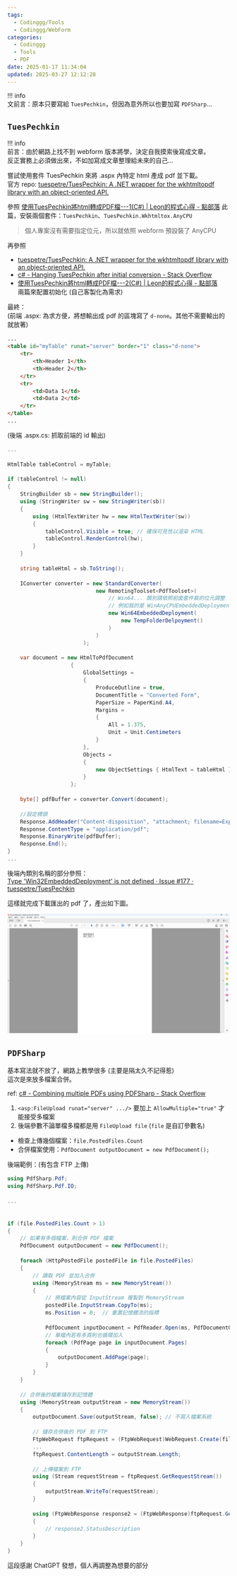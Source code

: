 ```yaml
---
tags:
  - Codinggg/Tools
  - Codinggg/WebForm
categories:
  - Codinggg
  - Tools
  - PDF
date: 2025-01-17 11:34:04
updated: 2025-03-27 12:12:28
---
```

!!! info  
	文前言：原本只要寫給 `TuesPechkin`，但因為意外所以也要加寫 `PDFSharp`...

<!-- more -->

## `TuesPechkin`

!!! info  
	前言：由於網路上找不到 webform 版本將學，決定自我摸索後寫成文章。  
	反正實務上必須做出來，不如加寫成文章整理給未來的自己...


嘗試使用套件 TuesPechkin 來將 .aspx 內特定 html 產成 pdf 並下載。  
官方 repo: [tuespetre/TuesPechkin: A .NET wrapper for the wkhtmltopdf library with an object-oriented API.](https://github.com/tuespetre/TuesPechkin)

參照 [使用TuesPechkin將html轉成PDF檔---1(C#) | Leon的程式心得 - 點部落](https://dotblogs.com.tw/Leon-Yang/2021/01/21/174529) 此篇，安裝兩個套件：`TuesPechkin`、`TuesPechkin.Wkhtmltox.AnyCPU`
> 個人專案沒有需要指定位元，所以就依照 webform 預設裝了 AnyCPU

再參照  
- [tuespetre/TuesPechkin: A .NET wrapper for the wkhtmltopdf library with an object-oriented API.](https://github.com/tuespetre/TuesPechkin?tab=readme-ov-file#5-putting-it-all-together)
- [c# - Hanging TuesPechkin after initial conversion - Stack Overflow](https://stackoverflow.com/questions/28037517/hanging-tuespechkin-after-initial-conversion)  
- [使用TuesPechkin將html轉成PDF檔---2(C#) | Leon的程式心得 - 點部落](https://dotblogs.com.tw/Leon-Yang/2021/01/22/135047)  
兩篇來配置初始化 (自己客製化為需求)

最終：  
(前端 .aspx: 為求方便，將想輸出成 pdf 的區塊寫了 `d-none`。其他不需要輸出的就放著)
``` aspx
...
<table id="myTable" runat="server" border="1" class="d-none">
    <tr>
        <th>Header 1</th>
        <th>Header 2</th>
    </tr>
    <tr>
        <td>Data 1</td>
        <td>Data 2</td>
    </tr>
</table>
...
```

(後端 .aspx.cs: 抓取前端的 id 輸出)
``` csharp
...

HtmlTable tableControl = myTable;

if (tableControl != null)
{
    StringBuilder sb = new StringBuilder();
    using (StringWriter sw = new StringWriter(sb))
    {
        using (HtmlTextWriter hw = new HtmlTextWriter(sw))
        {
            tableControl.Visible = true; // 確保可見性以渲染 HTML
            tableControl.RenderControl(hw);
        }
    }

    string tableHtml = sb.ToString();
    
	IConverter converter = new StandardConverter(
			                new RemotingToolset<PdfToolset>(
				                // Win64... 類別請依照前面套件裝的位元調整
				                // 例如我的是 WinAnyCPUEmbeddedDeployment
			                    new Win64EmbeddedDeployment(
				                    new TempFolderDelpoyment()
								)
							)
						);
	
	var document = new HtmlToPdfDocument
					{
						GlobalSettings =
						{
							ProduceOutline = true,
							DocumentTitle = "Converted Form",
							PaperSize = PaperKind.A4,
							Margins =
							{
								All = 1.375,
								Unit = Unit.Centimeters
							}
						},
						Objects =
						{
							new ObjectSettings { HtmlText = tableHtml }
						}
					};
	
	byte[] pdfBuffer = converter.Convert(document);

	//設定標頭
	Response.AddHeader("Content-disposition", "attachment; filename=ExportedTable.pdf");
	Response.ContentType = "application/pdf";
	Response.BinaryWrite(pdfBuffer);
	Response.End();
}
...
```

後端內類別名稱的部分參照：  
[Type 'Win32EmbeddedDeployment' is not defined · Issue #177 · tuespetre/TuesPechkin](https://github.com/tuespetre/TuesPechkin/issues/177)

這樣就完成下載匯出的 pdf 了，產出如下圖。

![](../../../assets/images/TuesPechkin_export_pdf.png)


## `PDFSharp`

基本寫法就不放了，網路上教學很多 (主要是隔太久不記得惹)  
這次是來放多檔案合併。

ref: [c# - Combining multiple PDFs using PDFSharp - Stack Overflow](https://stackoverflow.com/questions/4995263/combining-multiple-pdfs-using-pdfsharp)

1. `<asp:FileUpload runat="server" .../>` 要加上 `AllowMultiple="true"` 才能接受多檔案
2. 後端參數不論單檔多檔都是用 `FileUpload file` (`file` 是自訂參數名)

- 檢查上傳幾個檔案：`file.PostedFiles.Count`
- 合併檔案使用：`PdfDocument outputDocument = new PdfDocument();`


後端範例：(有包含 FTP 上傳)

```cs
using PdfSharp.Pdf;  
using PdfSharp.Pdf.IO;

...


if (file.PostedFiles.Count > 1)  
{  
	// 如果有多個檔案，則合併 PDF 檔案  
	PdfDocument outputDocument = new PdfDocument();  

	foreach (HttpPostedFile postedFile in file.PostedFiles)  
	{  
		// 讀取 PDF 並加入合併  
		using (MemoryStream ms = new MemoryStream())  
		{  
			// 將檔案內容從 InputStream 複製到 MemoryStream  
			postedFile.InputStream.CopyTo(ms);  
			ms.Position = 0;  // 重置記憶體流的指標  

			PdfDocument inputDocument = PdfReader.Open(ms, PdfDocumentOpenMode.Import);  
			// 單檔內若有多頁則也循環加入
			foreach (PdfPage page in inputDocument.Pages)  
			{  
				outputDocument.AddPage(page);  
			}  
		}  
	}  

	// 合併後的檔案儲存到記憶體  
	using (MemoryStream outputStream = new MemoryStream())  
	{  
		outputDocument.Save(outputStream, false); // 不寫入檔案系統  

		// 儲存合併後的 PDF 到 FTP  
		FtpWebRequest ftpRequest = (FtpWebRequest)WebRequest.Create(filePath);  
		...
		ftpRequest.ContentLength = outputStream.Length;  

		// 上傳檔案到 FTP  
		using (Stream requestStream = ftpRequest.GetRequestStream())  
		{  
			outputStream.WriteTo(requestStream);  
		}  

		using (FtpWebResponse response2 = (FtpWebResponse)ftpRequest.GetResponse())
		{  
			// response2.StatusDescription
		}  
	}  
}
```


這段感謝 ChatGPT 發想，個人再調整為想要的部分